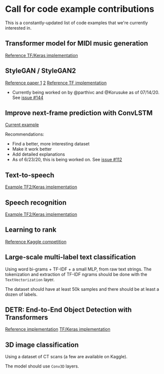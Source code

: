 # Call for code example contributions

This is a constantly-updated list of code examples that we're currently interested in.


## Transformer model for MIDI music generation

[Reference TF/Keras implementation](https://github.com/jason9693/MusicTransformer-tensorflow2.0)


## StyleGAN / StyleGAN2

[Reference paper 1](https://arxiv.org/abs/1812.04948) [2](https://arxiv.org/abs/1912.04958)
[Reference TF implementation](https://github.com/NVlabs/stylegan2)

 - Currently being worked on by @parthivc and @Korusuke as of 07/14/20. See [issue #144](https://github.com/keras-team/keras-io/issues/144)

## Improve next-frame prediction with ConvLSTM

[Current example](https://keras.io/examples/vision/conv_lstm/)

Recommendations:

- Find a better, more interesting dataset
- Make it work better
- Add detailed explanations
- As of 6/23/20, this is being worked on. See [issue #112](https://github.com/keras-team/keras-io/issues/112)


## Text-to-speech

[Example TF2/Keras implementation](https://github.com/dathudeptrai/TensorflowTTS)


## Speech recognition

[Example TF2/Keras implementation](https://github.com/rolczynski/Automatic-Speech-Recognition)


## Learning to rank

[Reference Kaggle competition](https://www.kaggle.com/c/wm-2017-learning-to-rank)


## Large-scale multi-label text classification

Using word bi-grams + TF-IDF + a small MLP, from raw text strings.
The tokenization and extraction of TF-IDF ngrams should be done with the `TextVectorization` layer.

The dataset should have at least 50k samples and there should be at least a dozen of labels.


## DETR: End-to-End Object Detection with Transformers

[Reference implementation](https://github.com/facebookresearch/detr)
[TF/Keras implementation](https://github.com/auvisusAI/detr-tensorflow)


## 3D image classification

Using a dataset of CT scans (a few are available on Kaggle).

The model should use `Conv3D` layers.



